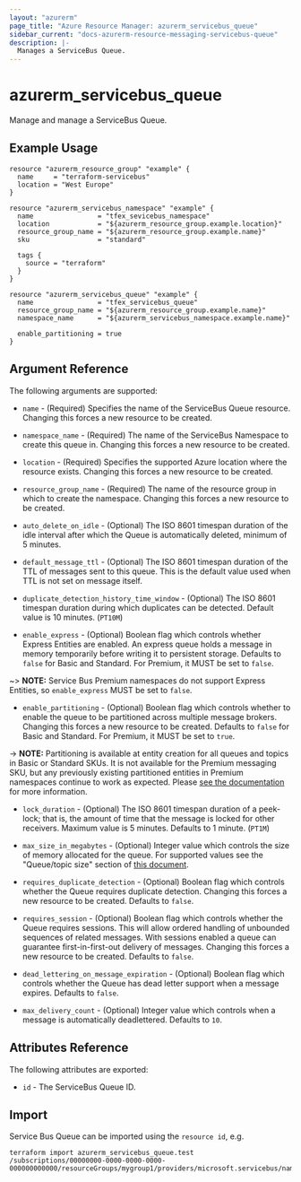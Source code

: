 ```yaml
---
layout: "azurerm"
page_title: "Azure Resource Manager: azurerm_servicebus_queue"
sidebar_current: "docs-azurerm-resource-messaging-servicebus-queue"
description: |-
  Manages a ServiceBus Queue.
---
```


# azurerm_servicebus_queue

Manage and manage a ServiceBus Queue.

## Example Usage

```hcl
resource "azurerm_resource_group" "example" {
  name     = "terraform-servicebus"
  location = "West Europe"
}

resource "azurerm_servicebus_namespace" "example" {
  name                = "tfex_sevicebus_namespace"
  location            = "${azurerm_resource_group.example.location}"
  resource_group_name = "${azurerm_resource_group.example.name}"
  sku                 = "standard"

  tags {
    source = "terraform"
  }
}

resource "azurerm_servicebus_queue" "example" {
  name                = "tfex_servicebus_queue"
  resource_group_name = "${azurerm_resource_group.example.name}"
  namespace_name      = "${azurerm_servicebus_namespace.example.name}"

  enable_partitioning = true
}
```

## Argument Reference

The following arguments are supported:

* `name` - (Required) Specifies the name of the ServiceBus Queue resource. Changing this forces a
    new resource to be created.

* `namespace_name` - (Required) The name of the ServiceBus Namespace to create
    this queue in. Changing this forces a new resource to be created.

* `location` - (Required) Specifies the supported Azure location where the resource exists.
    Changing this forces a new resource to be created.

* `resource_group_name` - (Required) The name of the resource group in which to
    create the namespace. Changing this forces a new resource to be created.

* `auto_delete_on_idle` - (Optional) The ISO 8601 timespan duration of the idle interval after which the
    Queue is automatically deleted, minimum of 5 minutes.

* `default_message_ttl` - (Optional) The ISO 8601 timespan duration of the TTL of messages sent to this
    queue. This is the default value used when TTL is not set on message itself.

* `duplicate_detection_history_time_window` - (Optional) The ISO 8601 timespan duration during which
    duplicates can be detected. Default value is 10 minutes. (`PT10M`)

* `enable_express` - (Optional) Boolean flag which controls whether Express Entities
    are enabled. An express queue holds a message in memory temporarily before writing
    it to persistent storage. Defaults to `false` for Basic and Standard. For Premium, it MUST
    be set to `false`.

~> **NOTE:** Service Bus Premium namespaces do not support Express Entities, so `enable_express` MUST be set to `false`.

* `enable_partitioning` - (Optional) Boolean flag which controls whether to enable
    the queue to be partitioned across multiple message brokers. Changing this forces
    a new resource to be created. Defaults to `false` for Basic and Standard. For Premium, it MUST
    be set to `true`.

-> **NOTE:** Partitioning is available at entity creation for all queues and topics in Basic or Standard SKUs. It is not available for the Premium messaging SKU, but any previously existing partitioned entities in Premium namespaces continue to work as expected. Please [see the documentation](https://docs.microsoft.com/en-us/azure/service-bus-messaging/service-bus-partitioning) for more information.

* `lock_duration` - (Optional) The ISO 8601 timespan duration of a peek-lock; that is, the amount of time that the message is locked for other receivers. Maximum value is 5 minutes. Defaults to 1 minute. (`PT1M`)

* `max_size_in_megabytes` - (Optional) Integer value which controls the size of
    memory allocated for the queue. For supported values see the "Queue/topic size"
    section of [this document](https://docs.microsoft.com/en-us/azure/service-bus-messaging/service-bus-quotas).

* `requires_duplicate_detection` - (Optional) Boolean flag which controls whether
    the Queue requires duplicate detection. Changing this forces
    a new resource to be created. Defaults to `false`.

* `requires_session` - (Optional) Boolean flag which controls whether the Queue requires sessions.
    This will allow ordered handling of unbounded sequences of related messages. With sessions enabled
    a queue can guarantee first-in-first-out delivery of messages.
    Changing this forces a new resource to be created. Defaults to `false`.

* `dead_lettering_on_message_expiration` - (Optional) Boolean flag which controls whether the Queue has dead letter support when a message expires. Defaults to `false`.

* `max_delivery_count` - (Optional) Integer value which controls when a message is automatically deadlettered. Defaults to `10`.

## Attributes Reference

The following attributes are exported:

* `id` - The ServiceBus Queue ID.

## Import

Service Bus Queue can be imported using the `resource id`, e.g.

```shell
terraform import azurerm_servicebus_queue.test /subscriptions/00000000-0000-0000-0000-000000000000/resourceGroups/mygroup1/providers/microsoft.servicebus/namespaces/sbns1/queues/snqueue1
```
